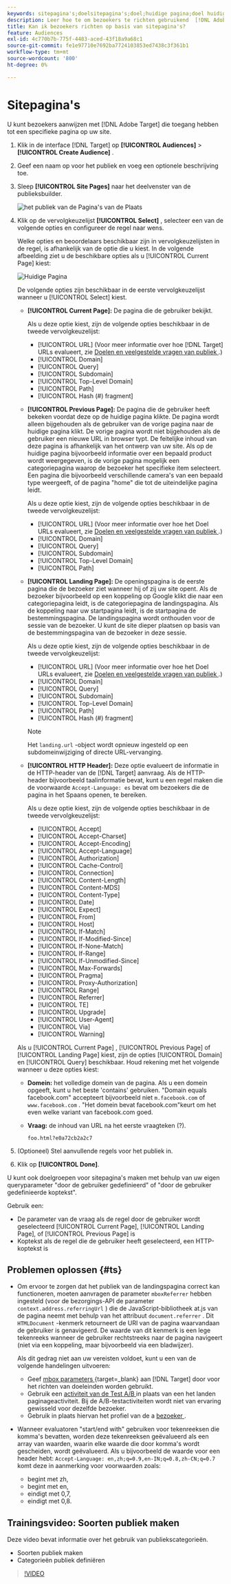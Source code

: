 ```yaml
---
keywords: sitepagina's;doelsitepagina's;doel;huidige pagina;doel huidige pagina;vorige pagina;doel vorige pagina;landingspagina;doel landingspagina;http header
description: Leer hoe te om bezoekers te richten gebruikend  [!DNL Adobe Target]  die op een specifieke pagina op uw plaats zijn.
title: Kan ik bezoekers richten op basis van sitepagina's?
feature: Audiences
exl-id: 4c770b7b-775f-4483-aced-43f18a9a68c1
source-git-commit: fe1e97710e7692ba7724103853ed7438c3f361b1
workflow-type: tm+mt
source-wordcount: '800'
ht-degree: 0%

---
```


# Sitepagina&#39;s

U kunt bezoekers aanwijzen met [!DNL Adobe Target] die toegang hebben tot een specifieke pagina op uw site.

1. Klik in de interface [!DNL Target] op **[!UICONTROL Audiences]** > **[!UICONTROL Create Audience]** .
1. Geef een naam op voor het publiek en voeg een optionele beschrijving toe.
1. Sleep **[!UICONTROL Site Pages]** naar het deelvenster van de publieksbuilder.

   ![ het publiek van de Pagina&#39;s van de Plaats ](assets/target_site_pages.png)

1. Klik op de vervolgkeuzelijst **[!UICONTROL Select]** , selecteer een van de volgende opties en configureer de regel naar wens.

   Welke opties en beoordelaars beschikbaar zijn in vervolgkeuzelijsten in de regel, is afhankelijk van de optie die u kiest. In de volgende afbeelding ziet u de beschikbare opties als u [!UICONTROL Current Page] kiest:

   ![ Huidige Pagina ](assets/current-page.png)

   De volgende opties zijn beschikbaar in de eerste vervolgkeuzelijst wanneer u [!UICONTROL Select] kiest.

   * **[!UICONTROL Current Page]:** De pagina die de gebruiker bekijkt.

     Als u deze optie kiest, zijn de volgende opties beschikbaar in de tweede vervolgkeuzelijst:

      * [!UICONTROL URL] (Voor meer informatie over hoe [!DNL Target] URLs evalueert, zie [ Doelen en veelgestelde vragen van publiek ](/help/main/c-target/c-troubleshooting-targets-and-audiences/troubleshooting-targets-and-audiences.md).)
      * [!UICONTROL Domain]
      * [!UICONTROL Query]
      * [!UICONTROL Subdomain]
      * [!UICONTROL Top-Level Domain]
      * [!UICONTROL Path]
      * [!UICONTROL Hash (#) fragment]

   * **[!UICONTROL Previous Page]:** De pagina die de gebruiker heeft bekeken voordat deze op de huidige pagina klikte. De pagina wordt alleen bijgehouden als de gebruiker van de vorige pagina naar de huidige pagina klikt. De vorige pagina wordt niet bijgehouden als de gebruiker een nieuwe URL in browser typt. De feitelijke inhoud van deze pagina is afhankelijk van het ontwerp van uw site. Als op de huidige pagina bijvoorbeeld informatie over een bepaald product wordt weergegeven, is de vorige pagina mogelijk een categoriepagina waarop de bezoeker het specifieke item selecteert. Een pagina die bijvoorbeeld verschillende camera&#39;s van een bepaald type weergeeft, of de pagina &quot;home&quot; die tot de uiteindelijke pagina leidt.

     Als u deze optie kiest, zijn de volgende opties beschikbaar in de tweede vervolgkeuzelijst:

      * [!UICONTROL URL] (Voor meer informatie over hoe het Doel URLs evalueert, zie [ Doelen en veelgestelde vragen van publiek ](/help/main/c-target/c-troubleshooting-targets-and-audiences/troubleshooting-targets-and-audiences.md).)
      * [!UICONTROL Domain]
      * [!UICONTROL Query]
      * [!UICONTROL Subdomain]
      * [!UICONTROL Top-Level Domain]
      * [!UICONTROL Path]

   * **[!UICONTROL Landing Page]:** De openingspagina is de eerste pagina die de bezoeker ziet wanneer hij of zij uw site opent. Als de bezoeker bijvoorbeeld op een koppeling op Google klikt die naar een categoriepagina leidt, is de categoriepagina de landingspagina. Als de koppeling naar uw startpagina leidt, is de startpagina de bestemmingspagina. De landingspagina wordt onthouden voor de sessie van de bezoeker. U kunt de site dieper plaatsen op basis van de bestemmingspagina van de bezoeker in deze sessie.

     Als u deze optie kiest, zijn de volgende opties beschikbaar in de tweede vervolgkeuzelijst:

      * [!UICONTROL URL] (Voor meer informatie over hoe het Doel URLs evalueert, zie [ Doelen en veelgestelde vragen van publiek ](/help/main/c-target/c-troubleshooting-targets-and-audiences/troubleshooting-targets-and-audiences.md).)
      * [!UICONTROL Domain]
      * [!UICONTROL Query]
      * [!UICONTROL Subdomain]
      * [!UICONTROL Top-Level Domain]
      * [!UICONTROL Path]
      * [!UICONTROL Hash (#) fragment]

     >[!NOTE]
     >
     >Het `landing.url` -object wordt opnieuw ingesteld op een subdomeinwijziging of directe URL-vervanging.

   * **[!UICONTROL HTTP Header]:** Deze optie evalueert de informatie in de HTTP-header van de [!DNL Target] aanvraag. Als de HTTP-header bijvoorbeeld taalinformatie bevat, kunt u een regel maken die de voorwaarde `Accept-Language: es` bevat om bezoekers die de pagina in het Spaans openen, te bereiken.

     Als u deze optie kiest, zijn de volgende opties beschikbaar in de tweede vervolgkeuzelijst:

      * [!UICONTROL Accept]
      * [!UICONTROL Accept-Charset]
      * [!UICONTROL Accept-Encoding]
      * [!UICONTROL Accept-Language]
      * [!UICONTROL Authorization]
      * [!UICONTROL Cache-Control]
      * [!UICONTROL Connection]
      * [!UICONTROL Content-Length]
      * [!UICONTROL Content-MDS]
      * [!UICONTROL Content-Type]
      * [!UICONTROL Date]
      * [!UICONTROL Expect]
      * [!UICONTROL From]
      * [!UICONTROL Host]
      * [!UICONTROL If-Match]
      * [!UICONTROL If-Modified-Since]
      * [!UICONTROL If-None-Match]
      * [!UICONTROL If-Range]
      * [!UICONTROL If-Unmodified-Since]
      * [!UICONTROL Max-Forwards]
      * [!UICONTROL Pragma]
      * [!UICONTROL Proxy-Authorization]
      * [!UICONTROL Range]
      * [!UICONTROL Referrer]
      * [!UICONTROL TE]
      * [!UICONTROL Upgrade]
      * [!UICONTROL User-Agent]
      * [!UICONTROL Via]
      * [!UICONTROL Warning]

   Als u [!UICONTROL Current Page] , [!UICONTROL Previous Page] of [!UICONTROL Landing Page] kiest, zijn de opties [!UICONTROL Domain] en [!UICONTROL Query] beschikbaar. Houd rekening met het volgende wanneer u deze opties kiest:

   * **Domein:** het volledige domein van de pagina. Als u een domein opgeeft, kunt u het beste &#39;contains&#39; gebruiken. &quot;Domain equals facebook.com&quot; accepteert bijvoorbeeld niet `m.facebook.com` of `www.facebook.com` . &quot;Het domein bevat facebook.com&quot;keurt om het even welke variant van facebook.com goed.
   * **Vraag:** de inhoud van URL na het eerste vraagteken (?).

     `foo.html?e0a72cb2a2c7`

1. (Optioneel) Stel aanvullende regels voor het publiek in.
1. Klik op **[!UICONTROL Done]**.

U kunt ook doelgroepen voor sitepagina&#39;s maken met behulp van uw eigen queryparameter &quot;door de gebruiker gedefinieerd&quot; of &quot;door de gebruiker gedefinieerde koptekst&quot;.

Gebruik een:

* De parameter van de vraag als de regel door de gebruiker wordt geselecteerd [!UICONTROL Current Page], [!UICONTROL Landing Page], of [!UICONTROL Previous Page] is
* Koptekst als de regel die de gebruiker heeft geselecteerd, een HTTP-koptekst is

## Problemen oplossen {#ts}

* Om ervoor te zorgen dat het publiek van de landingspagina correct kan functioneren, moeten aanvragen de parameter `mboxReferrer` hebben ingesteld (voor de bezorgings-API de parameter `context.address.referringUrl` ) die de JavaScript-bibliotheek at.js van de pagina neemt met behulp van het attribuut `document.referrer` . Dit `HTMLDocument` -kenmerk retourneert de URI van de pagina waarvandaan de gebruiker is genavigeerd. De waarde van dit kenmerk is een lege tekenreeks wanneer de gebruiker rechtstreeks naar de pagina navigeert (niet via een koppeling, maar bijvoorbeeld via een bladwijzer).

  Als dit gedrag niet aan uw vereisten voldoet, kunt u een van de volgende handelingen uitvoeren:

   * Geef [ mbox parameters ](https://experienceleague.adobe.com/docs/target-dev/developer/client-side/global-mbox/pass-parameters-to-global-mbox.html){target=_blank} aan [!DNL Target] door voor het richten van doeleinden worden gebruikt.
   * Gebruik een [ activiteit van de Test A/B ](/help/main/c-activities/t-test-ab/test-ab.md) in plaats van een het landen paginageactiviteit. Bij de A/B-testactiviteiten wordt niet van ervaring gewisseld voor dezelfde bezoeker.
   * Gebruik in plaats hiervan het profiel van de a [ bezoeker ](/help/main/c-target/c-audiences/c-target-rules/visitor-profile.md).

* Wanneer evaluatoren &quot;start/end with&quot; gebruiken voor tekenreeksen die komma&#39;s bevatten, worden deze tekenreeksen geëvalueerd als een array van waarden, waarin elke waarde die door komma&#39;s wordt gescheiden, wordt geëvalueerd. Als u bijvoorbeeld de waarde voor een header hebt: `Accept-Language: en,zh;q=0.9,en-IN;q=0.8,zh-CN;q=0.7` komt deze in aanmerking voor voorwaarden zoals:
   * begint met zh,
   * begint met en,
   * eindigt met 0,7,
   * eindigt met 0,8.

## Trainingsvideo: Soorten publiek maken

Deze video bevat informatie over het gebruik van publiekscategorieën.

* Soorten publiek maken
* Categorieën publiek definiëren

>[!VIDEO](https://video.tv.adobe.com/v/17392)
